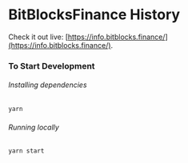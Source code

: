 # BitBlocksFinance History

Check it out live: [https://info.bitblocks.finance/](https://info.bitblocks.finance/).

### To Start Development

###### Installing dependencies
```bash
yarn
```

###### Running locally
```bash
yarn start
```
